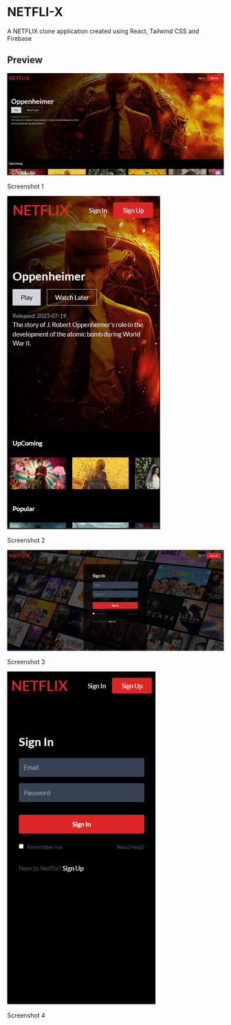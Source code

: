# NETFLI-X

A NETFLIX clone application created using React, Tailwind CSS and Firebase

## Preview

<div class="grid grid-cols-2 gap-4">
  <div>
    <img src="./NETFLIX/public/Ana.png" alt="Screenshot 1" class="w-full h-auto">
    <p class="text-center mt-2">Screenshot 1</p>
  </div>
  <div>
    <img src="./NETFLIX/public/AnaResponsive.png" alt="Screenshot 2" class="w-full h-auto">
    <p class="text-center mt-2">Screenshot 2</p>
  </div>
  <div>
    <img src="./NETFLIX/public/Login.png" alt="Screenshot 3" class="w-full h-auto">
    <p class="text-center mt-2">Screenshot 3</p>
  </div>
  <div>
    <img src="./NETFLIX/public/LoginResponsive.png" alt="Screenshot 4" class="w-full h-auto">
    <p class="text-center mt-2">Screenshot 4</p>
  </div>
</div>
